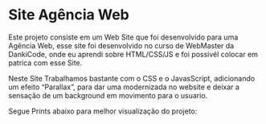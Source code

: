 # Site Agência Web


Este projeto consiste em um Web Site que foi desenvolvido para uma Agência Web, esse site foi desenvolvido no curso de WebMaster da DankiCode, onde eu aprendi sobre HTML/CSS/JS e foi possivél colocar em patrica com esse Site.

Neste Site Trabalhamos bastante com o CSS e o JavasScript, adicionando um efeito “Parallax”, para dar uma modernizada no website e deixar a sensação de um background em movimento para o usuario. 

Segue Prints abaixo para melhor visualização do projeto:
